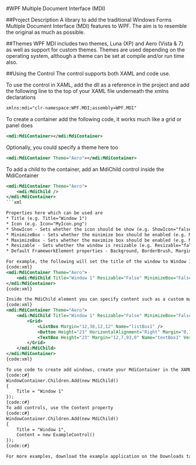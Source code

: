 #WPF Multiple Document Interface (MDI)

##Project Description
A library to add the traditional Windows Forms Multiple Document Interface (MDI) features to WPF. The aim is to resemble the original as much as possible.

##Themes
WPF MDI includes two themes, Luna (XP) and Aero (Vista & 7) as well as support for custom themes. Themes are used depending on the operating system, although a theme can be set at compile and/or run time also.

##Using the Control
The control supports both XAML and code use.

To use the control in XAML, add the dll as a reference in the project and add the following line to the top of your XAML file underneath the xmlns declarations

```xml
xmlns:mdi="clr-namespace:WPF.MDI;assembly=WPF.MDI"
```

To create a container add the following code, it works much like a grid or panel does

```xml
<mdi:MdiContainer></mdi:MdiContainer>
```

Optionally, you could specify a theme here too

```xml
<mdi:MdiContainer Theme="Aero"></mdi:MdiContainer>
```

To add a child to the container, add an MdiChild control inside the MdiContainer

```xml
<mdi:MdiContainer Theme="Aero">
    <mdi:MdiChild />
</mdi:MdiContainer>
```xml

Properties here which can be used are
* Title (e.g. Title="Window 1")
* Icon (e.g. Icon="MyIcon.png")
* ShowIcon - Sets whether the icon should be show (e.g. ShowIcon="false" to hide)
* MinimizeBox - Sets whether the minimize box should be enabled (e.g. MinimizeBox="false" to disable)
* MaximizeBox - Sets whether the maximize box should be enabled (e.g. MaximizeBox="false" to disable)
* Resizable - Sets whether the window is resizable (e.g. Resizable="false" to prevent the user from resizing the window)
* Default FrameworkElement properties - Background, BorderBrush, Margin, Width, Height etc.

For example, the following will set the title of the window to Window 1, prevent the user from resizing the window, disable the minimize button and make the background of the window dark gray
{code:xml}
<mdi:MdiContainer Theme="Aero">
    <mdi:MdiChild Title="Window 1" Resizable="False" MinimizeBox="False" Background="DarkGray" />
</mdi:MdiContainer>
{code:xml}

Inside the MdiChild element you can specify content such as a custom made user control or create a grid and place all of your control inside the window
{code:xml}
<mdi:MdiContainer Theme="Aero">
    <mdi:MdiChild Title="Window 1" Resizable="False" MinimizeBox="False" Background="DarkGray">
        <Grid>
            <ListBox Margin="12,36,12,12" Name="listBox1" />
            <Button Height="23" HorizontalAlignment="Right" Margin="0,7,12,0" Name="button1" VerticalAlignment="Top" Width="75">Button</Button>
            <TextBox Height="23" Margin="12,7,93,0" Name="textBox1" VerticalAlignment="Top" />
        </Grid>
    </mdi:MdiChild>
</mdi:MdiContainer>
{code:xml}

To use code to create add windows, create your MdiContainer in the XAML as previously explained, name it something appropriate such as WindowContainer and use the Children list to add windows
{code:c#}
WindowContainer.Children.Add(new MdiChild()
{
    Title = "Window 1"
});
{code:c#}
To add controls, use the Content property
{code:c#}
WindowContainer.Children.Add(new MdiChild()
{
    Title = "Window 1",
    Content = new ExampleControl()
});
{code:c#}

For more examples, download the example application on the Downloads tab. Full documentation will be available shortly.